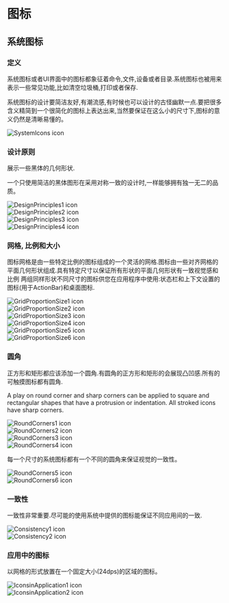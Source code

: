# 图标

## 系统图标

### 定义

系统图标或者UI界面中的图标都象征着命令,文件,设备或者目录.系统图标也被用来表示一些常见功能,比如清空垃圾桶,打印或者保存.  

系统图标的设计要简洁友好,有潮流感,有时候也可以设计的古怪幽默一点.要把很多含义精简到一个很简化的图标上表达出来,当然要保证在这么小的尺寸下,图标的意义仍然是清晰易懂的。  

![SystemIcons icon](images/Style-SystemIcon-icon_set_large_mdpi.png)    

### 设计原则 

展示一些黑体的几何形状. 
  
一个只使用简洁的黑体图形在采用对称一致的设计时,一样能够拥有独一无二的品质。  

![DesignPrinciples1 icon](images/Style-SystemIcons-design_principlesa_large_mdpi.png)  
![DesignPrinciples2 icon](images/Style-SystemIcons-design_principlesb_large_mdpi.png)  
![DesignPrinciples3 icon](images/Style-SystemIcons-design_principlesc_large_mdpi.png)  
![DesignPrinciples4 icon](images/Style-SystemIcons-design_principlesd_large_mdpi.png)  

### 网格, 比例和大小

图标网格是由一些特定比例的图标组成的一个灵活的网格.图标由一些对齐网格的平面几何形状组成.具有特定尺寸以保证所有形状的平面几何形状有一致视觉感和比例
两组同样形状不同尺寸的图标供您在应用程序中使用:状态栏和上下文设置的图标(用于ActionBar)和桌面图标.   

![GridProportionSize1 icon](images/Style-SystemIcons-grid_proportion_sizesa_large_mdpi.png)   
![GridProportionSize2 icon](images/Style-SystemIcons-grid_proportion_sizesb_large_mdpi.png)  
![GridProportionSize3 icon](images/Style-SystemIcons-grid_proportion_sizesc_large_mdpi.png)   
![GridProportionSize4 icon](images/Style-SystemIcons-grid_proportion_sizesd_large_mdpi.png)   
![GridProportionSize5 icon](images/Style-SystemIcons-grid_proportion_sizese_large_mdpi.png)   
![GridProportionSize6 icon](images/Style-SystemIcons-grid_proportion_sizesf_large_mdpi.png)   

### 圆角

正方形和矩形都应该添加一个圆角.有圆角的正方形和矩形的会展现凸凹感.所有的可触摸图标都有圆角.   

A play on round corner and sharp corners can be applied to square and rectangular shapes that have a protrusion or indentation. All stroked icons have sharp corners.   

![RoundCorners1 icon](images/Style-SystemIcons-round_cornersa_large_mdpi.png)  
![RoundCorners2 icon](images/Style-SystemIcons-round_cornersb_large_mdpi.png)   
![RoundCorners3 icon](images/style-systemicons-stroke-terminala_large_mdpi.png)   
![RoundCorners4 icon](images/style-systemicons-stroke-terminalb_large_mdpi.png)  

每一个尺寸的系统图标都有一个不同的圆角来保证视觉的一致性。  

![RoundCorners5 icon](images/style-systemicons-stroke-weighta_large_mdpi.png)  
![RoundCorners6 icon](images/style-systemicons-stroke-weightb_large_mdpi.png)   

### 一致性

一致性非常重要.尽可能的使用系统中提供的图标能保证不同应用间的一致.  

![Consistency1 icon](images/style-systemicons-do_large_mdpi.png)   
![Consistency2 icon](images/style-systemicons-dont_large_mdpi.png)   

### 应用中的图标

以网格的形式放置在一个固定大小(24dps)的区域的图标。  

![IconsinApplication1 icon](images/Style-SystemIcons-icons_incontexta_large_mdpi.png)   
![IconsinApplication2 icon](images/Style-SystemIcons-icons_incontextb_large_mdpi.png)   
